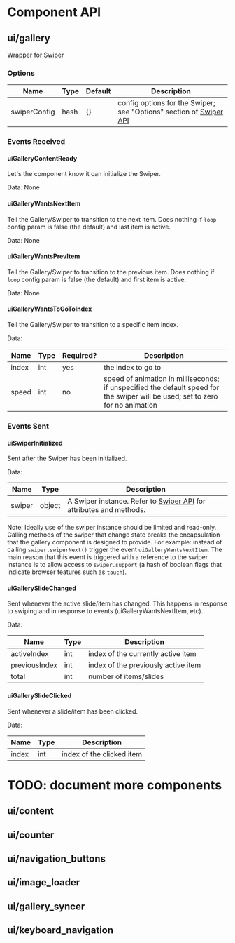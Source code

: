 # Component API

## ui/gallery
Wrapper for [Swiper](http://www.idangero.us/sliders/swiper/)

### Options

Name | Type | Default | Description
-----|------|---------|------------
swiperConfig | hash| {} | config options for the Swiper; see "Options" section of [Swiper API](http://www.idangero.us/sliders/swiper/api.php)

### Events Received

#### uiGalleryContentReady
Let's the component know it can initialize the Swiper.

Data: None

#### uiGalleryWantsNextItem
Tell the Gallery/Swiper to transition to the next item.
Does nothing if `loop` config param is false (the default) and last item is active.

Data: None

#### uiGalleryWantsPrevItem
Tell the Gallery/Swiper to transition to the previous item.
Does nothing if `loop` config param is false (the default) and first item is active.

Data: None

#### uiGalleryWantsToGoToIndex
Tell the Gallery/Swiper to transition to a specific item index.

Data:

Name | Type | Required? | Description
-----|------|-----------|------------
index | int | yes | the index to go to
speed | int | no  | speed of animation in milliseconds; if unspecified the default speed for the swiper will be used; set to zero for no animation

### Events Sent

#### uiSwiperInitialized
Sent after the Swiper has been initialized.

Data:

Name | Type | Description
-----|------|------------
swiper | object | A Swiper instance. Refer to [Swiper API](http://www.idangero.us/sliders/swiper/api.php) for attributes and methods.

Note: Ideally use of the swiper instance should be limited and read-only. Calling methods of the swiper that change state breaks the encapsulation that the gallery component is designed to provide. For example: instead of calling `swiper.swiperNext()` trigger the event `uiGalleryWantsNextItem`. The main reason that this event is triggered with a reference to the swiper instance is to allow access to `swiper.support` (a hash of boolean flags that indicate browser features such as `touch`).

#### uiGallerySlideChanged
Sent whenever the active slide/item has changed. This happens in response to swiping and in response to events (uiGalleryWantsNextItem, etc).

Data:

Name | Type | Description
-----|------|------------
activeIndex | int | index of the currently active item
previousIndex | int | index of the previously active item
total | int | number of items/slides

#### uiGallerySlideClicked
Sent whenever a slide/item has been clicked.

Data:

Name | Type | Description
-----|------|------------
index | int | index of the clicked item

# TODO: document more components

## ui/content

## ui/counter

## ui/navigation_buttons

## ui/image_loader

## ui/gallery_syncer

## ui/keyboard_navigation
